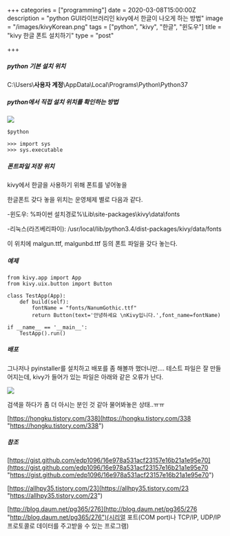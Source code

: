 +++
categories = ["programming"]
date = 2020-03-08T15:00:00Z
description = "python GUI라이브러리인 kivy에서 한글이 나오게 하는 방법"
image = "/images/kivyKorean.png"
tags = ["python", "kivy", "한글", "윈도우"]
title = "kivy 한글 폰트 설치하기"
type = "post"

+++
##### python 기본 설치 위치

C:\\Users\\**사용자 계정**\\AppData\\Local\\Programs\\Python\\Python37

##### python에서 직접 설치 위치를 확인하는 방법

![](/images/locationCheck.png)

    $python
    
    >>> import sys
    >>> sys.executable

##### 폰트파일 저장 위치

kivy에서 한글을 사용하기 위해 폰트를 넣어놓을

한글폰트 갖다 놓을 위치는 운영체제 별로 다음과 같다.

\-윈도우: %파이썬 설치경로%\\Lib\\site-packages\\kivy\\data\\fonts

\-리눅스(라즈베리파이): /usr/local/lib/python3.4/dist-packages/kivy/data/fonts

이 위치에 malgun.ttf, malgunbd.ttf 등의 폰트 파일을 갖다 놓는다.

##### 예제

    from kivy.app import App
    from kivy.uix.button import Button
    
    class TestApp(App):
        def build(self):
            fontName = "fonts/NanumGothic.ttf"
            return Button(text='안녕하세요 \nKivy입니다.',font_name=fontName)
    
    if __name__ == '__main__':
        TestApp().run()

##### 배포

그나저나 pyinstaller를 설치하고 배포를 좀 해볼까 했더니만.... 테스트 파일은 잘 만들어지는데, kivy가 들어가 있는 파일은 아래와 같은 오류가 난다.

![](/images/disterror.png)

검색을 하다가 좀 더 아시는 분인 것 같아 물어봐놓은 상태..ㅠㅠ

[https://hongku.tistory.com/338](https://hongku.tistory.com/338 "https://hongku.tistory.com/338")

##### 참조

[https://gist.github.com/edp1096/16e978a531acf23157e16b21a1e95e70](https://gist.github.com/edp1096/16e978a531acf23157e16b21a1e95e70 "https://gist.github.com/edp1096/16e978a531acf23157e16b21a1e95e70")

[https://allhpy35.tistory.com/23](https://allhpy35.tistory.com/23 "https://allhpy35.tistory.com/23")

[http://blog.daum.net/pg365/276](http://blog.daum.net/pg365/276 "http://blog.daum.net/pg365/276")(시리얼 포트(COM port)나 TCP/IP, UDP/IP 프로토콜로 데이터를 주고받을 수 있는 프로그램)
